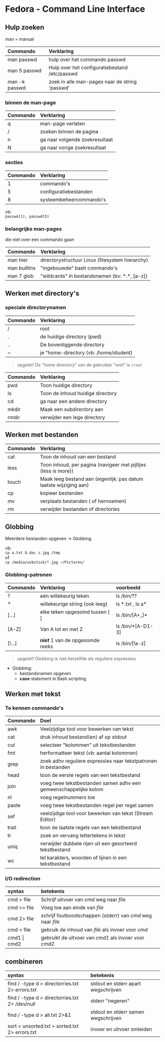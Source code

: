 # Fedora - Command Line Interface

## Hulp zoeken

man = manual

| Commando      | Verklaring                                     |
| :------------ | :--------------------------------------------- |
| man passwd    | hulp over het commando passwd                  |
| man 5 passwd  | Hulp over het configuratiebestand /etc/passwd  |
| man -k passwd | zoek in alle man-pages naar de string 'passwd' |

### binnen de man-page

| Commando | Verklaring                     |
| :------- | :----------------------------- |
| q        | man-page verlaten              |
| /        | zoeken binnen de pagina        |
| n        | ga naar volgende zoekresultaat |
| N        | ga naar vorige zoekresultaat   |

### secties

| Commando | Verklaring              |
| :------- | :---------------------- |
| 1        | commando's              |
| 5        | configuratiebestanden   |
| 8        | systeembeheercommando's |

vb:  
`passwd(1), passwd(5)`

### belangrijke man-pages

die niet over een commando gaan

| Commando     | Verklaring                                      |
| :----------- | :---------------------------------------------- |
| man hier     | directorystructuur Linux (filesystem hierarchy) |
| man builtins | "ingebouwde" bash commando's                    |
| man 7 glob   | "wildcards" in bestandsnamen (bv: \*.\*, [a-z]) |

## Werken met directory's

### speciale directorynamen

| Commando | Verklaring                             |
| :------- | :------------------------------------- |
| /        | root                                   |
| .        | de huidige directory (pwd)             |
| ..       | De bovenliggende directory             |
| ~        | je "home-directory (vb: /home/student) |

> _opgelet!_ De "home directory" van de gebruiker "root" is `/root`

| Commando | Verklaring                       |
| :------- | :------------------------------- |
| pwd      | Toon huidige directory           |
| ls       | Toon de inhoud huidige directory |
| cd       | ga naar een andere directory     |
| mkdir    | Maak een subdirectory aan        |
| rmdir    | verwijder een lege directory     |

## Werken met bestanden

| Commando | Verklaring                                                         |
| :------- | :----------------------------------------------------------------- |
| cat      | Toon de inhoud van een bestand                                     |
| less     | Toon inhoud, per pagina (navigeer met pijltjes (less is more))     |
| touch    | Maak leeg bestand aan (eigenlijk: pas datum laatste wijziging aan) |
| cp       | kopieer bestanden                                                  |
| mv       | verplaats bestanden ( of hernoemen)                                |
| rm       | verwijder bestanden of directories                                 |

## Globbing

Meerdere bestanden opgeven -> Globbing.

vb:  
`cp a.txt b.doc c.jpg /tmp`  
of  
`cp /media/usbstick/*.jpg ~/Pictures/`

### Globbing-patronen

| Commando | Verklaring                          | voorbeeld          |
| :------- | :---------------------------------- | :----------------- |
| ?        | eén willekeurig teken               | ls /bin/??         |
| \*       | willekeurige string (ook leeg)      | ls \*.txt , ls a\* |
| [...]    | elke teken opgesomd tussen [ ]      | ls /bin/[A+_]\*    |
| [A-Z]    | Van A tot en met Z                  | ls /bin/\*[A-D1-3] |
| [!...]   | **_niet_** 1 van de opgesomde reeks | ls /bin/[!a-z]     |

> _opgelet!_ Globbing is niet hetzelfde als reguliere expressies

- Globbing:
  - bestandsnamen opgeven
  - **case** statement in Bash scripting

## Werken met tekst

### Te kennen commando's

| Commando | Doel                                                             |
| :------- | :--------------------------------------------------------------- |
| awk      | Veelzijdige tool voor bewerken van tekst                         |
| cat      | druk inhoud bestand(en) af op _stdout_                           |
| cut      | selecteer "kolommen" uit tekstbestanden                          |
| fmt      | herformatteer tekst (vb: aantal kolommen)                        |
| grep     | zoek adhv reguliere expressies naar tekstpatronen in bestanden   |
| head     | toon de eerste regels van een tekstbestand                       |
| join     | voeg twee tekstbestanden samen adhv een gemeenschappelijke kolom |
| nl       | voeg regelnummers toe                                            |
| paste    | voeg twee tekstbestanden regel per regel samen                   |
| sef      | veelzijdige tool voor bewerken van tekst (Stream Editor)         |
| trail    | toon de laatste regels van een tekstbestand                      |
| tr       | zoek en vervang lettertekens in tekst                            |
| uniq     | verwijder dubbele rijen uit een gesorteerd tekstbestand          |
| wc       | tel karakters, woorden of lijnen in een tekstbestand             |

### I/O redirection

| syntax       | betekenis                                                     |
| :----------- | :------------------------------------------------------------ |
| cmd > file   | Schrijf uitvoer van _cmd_ weg naar _file_                     |
| cmd >> file  | Voeg toe aan einde van _file_                                 |
| cmd 2> file  | schrijf foutboodschappen (_stderr_) van _cmd_ weg naar _file_ |
| cmd < file   | gebruik de inhoud van _file_ als invoer voor _cmd_            |
| cmd1 \| cmd2 | gebruikt de uitvoer van _cmd1_ als invoer voor _cmd2_         |

## combineren

| syntax                                          | betekenis                           |
| :---------------------------------------------- | :---------------------------------- |
| find / -type d > directorries.txt 2> errors.txt | stdout en stderr apart wegschrijven |
| find / -type d > directorries.txt 2> /dev/null  | stderr "negeren"                    |
| find / -type d > all.txt 2>&1                   | stdout en stderr samen wegschrijven |
| sort < unsorted.txt > sorted.txt 2> errors.txt  | invoer en uitvoer omleiden          |
